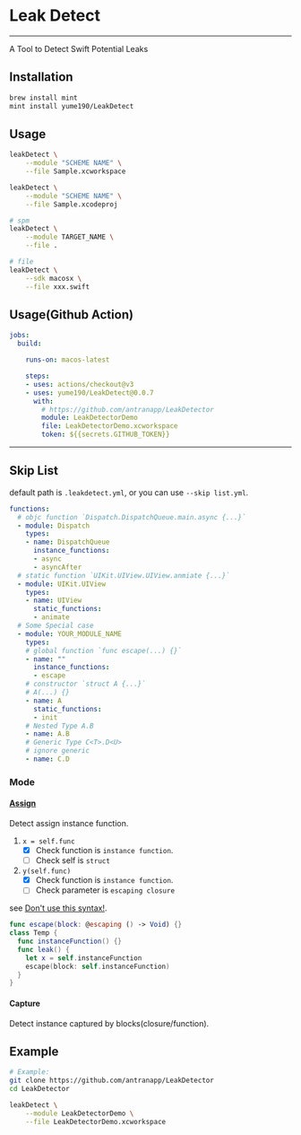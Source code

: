 # Leak Detect

---

A Tool to Detect Swift Potential Leaks

## Installation

``` bash
brew install mint
mint install yume190/LeakDetect
```

## Usage

``` bash
leakDetect \
    --module "SCHEME NAME" \
    --file Sample.xcworkspace

leakDetect \
    --module "SCHEME NAME" \
    --file Sample.xcodeproj

# spm
leakDetect \
    --module TARGET_NAME \
    --file .

# file
leakDetect \
    --sdk macosx \
    --file xxx.swift
```

## Usage(Github Action)

```yaml
jobs:
  build:

    runs-on: macos-latest

    steps:
    - uses: actions/checkout@v3
    - uses: yume190/LeakDetect@0.0.7
      with:
        # https://github.com/antranapp/LeakDetector
        module: LeakDetectorDemo
        file: LeakDetectorDemo.xcworkspace
        token: ${{secrets.GITHUB_TOKEN}}
```

---

## Skip List

default path is `.leakdetect.yml`, or you can use `--skip list.yml`.

```yaml
functions:
  # objc function `Dispatch.DispatchQueue.main.async {...}`
  - module: Dispatch
    types:
    - name: DispatchQueue
      instance_functions:
      - async
      - asyncAfter
  # static function `UIKit.UIView.UIView.anmiate {...}`
  - module: UIKit.UIView
    types:
    - name: UIView
      static_functions:
      - animate
  # Some Special case
  - module: YOUR_MODULE_NAME
    types:
    # global function `func escape(...) {}`
    - name: ""
      instance_functions:
      - escape
    # constructor `struct A {...}`
    # A(...) {}
    - name: A
      static_functions:
      - init
    # Nested Type A.B
    - name: A.B
    # Generic Type C<T>.D<U>
    # ignore generic
    - name: C.D
```

### Mode

#### [Assign](LeakDetectKit/Assign/AssignClosureVisitor.swift)

Detect assign instance function.
1. `x = self.func`
   - [x] Check function is `instance function`.
   - [ ] Check self is `struct`

2. `y(self.func)`
   - [x] Check function is `instance function`.
   - [ ] Check parameter is `escaping closure`

see [Don't use this syntax!](https://www.youtube.com/watch?v=mzsz_Tit1HA).

```swift
func escape(block: @escaping () -> Void) {}
class Temp {
  func instanceFunction() {}
  func leak() {
    let x = self.instanceFunction
    escape(block: self.instanceFunction)
  }
}
```

#### Capture

Detect instance captured by blocks(closure/function).

## Example

```sh
# Example:
git clone https://github.com/antranapp/LeakDetector
cd LeakDetector

leakDetect \
    --module LeakDetectorDemo \
    --file LeakDetectorDemo.xcworkspace
```

